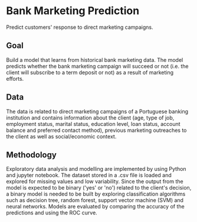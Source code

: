 # Bank Marketing Prediction
Predict customers' response to direct marketing campaigns.  

## Goal
Build a model that learns from historical bank marketing data. The model predicts whether the bank marketing campaign will succeed or not (i.e. the client will subscribe to a term deposit or not) as a result of marketing efforts.

## Data
The data is related to direct marketing campaigns of a Portuguese banking institution and contains information about the client (age, type of job, employment status, marital status, education level, loan status, account balance and preferred contact method), previous marketing outreaches to the client as well as social/economic context.  

## Methodology
Exploratory data analysis and modelling are implemented by using Python and jupyter notebook. The dataset stored in a .csv file is loaded and explored for missing values and low variability. Since the output from the model is expected to be binary ('yes' or 'no') related to the client's decision, a binary model is needed to be built by exploring classification algorithms such as decision tree, random forest, support vector machine (SVM) and neural networks. Models are evaluated by comparing the accuracy of the predictions and using the ROC curve.
